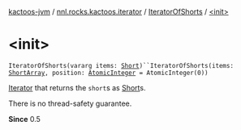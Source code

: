 [kactoos-jvm](../../index.md) / [nnl.rocks.kactoos.iterator](../index.md) / [IteratorOfShorts](index.md) / [&lt;init&gt;](./-init-.md)

# &lt;init&gt;

`IteratorOfShorts(vararg items: `[`Short`](https://kotlinlang.org/api/latest/jvm/stdlib/kotlin/-short/index.html)`)``IteratorOfShorts(items: `[`ShortArray`](https://kotlinlang.org/api/latest/jvm/stdlib/kotlin/-short-array/index.html)`, position: `[`AtomicInteger`](http://docs.oracle.com/javase/8/docs/api/java/util/concurrent/atomic/AtomicInteger.html)` = AtomicInteger(0))`

[Iterator](https://kotlinlang.org/api/latest/jvm/stdlib/kotlin.collections/-iterator/index.html) that returns the `short`s as [Short](https://kotlinlang.org/api/latest/jvm/stdlib/kotlin/-short/index.html)s.

There is no thread-safety guarantee.

**Since**
0.5

